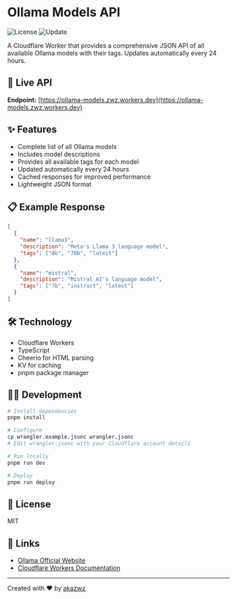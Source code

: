 # Ollama Models API

![License](https://img.shields.io/badge/license-MIT-blue.svg)
![Update](https://img.shields.io/badge/update-daily-brightgreen.svg)

A Cloudflare Worker that provides a comprehensive JSON API of all available Ollama models with their tags. Updates automatically every 24 hours.

## 🚀 Live API

**Endpoint:** [https://ollama-models.zwz.workers.dev](https://ollama-models.zwz.workers.dev)

## ✨ Features

- Complete list of all Ollama models
- Includes model descriptions
- Provides all available tags for each model
- Updated automatically every 24 hours
- Cached responses for improved performance
- Lightweight JSON format

## 📋 Example Response

```json
[
  {
    "name": "llama3",
    "description": "Meta's Llama 3 language model",
    "tags": ["8b", "70b", "latest"]
  },
  {
    "name": "mistral",
    "description": "Mistral AI's language model",
    "tags": ["7b", "instruct", "latest"]
  }
]
```

## 🛠️ Technology

- Cloudflare Workers
- TypeScript
- Cheerio for HTML parsing
- KV for caching
- pnpm package manager

## 🧑‍💻 Development

```bash
# Install dependencies
pnpm install

# Configure
cp wrangler.example.jsonc wrangler.jsonc
# Edit wrangler.jsonc with your Cloudflare account details

# Run locally
pnpm run dev

# Deploy
pnpm run deploy
```

## 📝 License

MIT

## 🔗 Links

- [Ollama Official Website](https://ollama.com)
- [Cloudflare Workers Documentation](https://developers.cloudflare.com/workers/)

---

Created with ❤️ by [akazwz](https://github.com/akazwz)